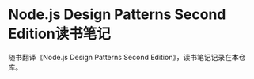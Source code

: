 # Node.js Design Patterns Second Edition读书笔记
随书翻译《Node.js Design Patterns Second Edition》，读书笔记记录在本仓库。